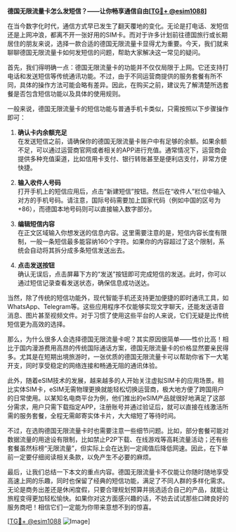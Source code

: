 **德国无限流量卡怎么发短信？——让你畅享通信自由[[TG💪+ @esim1088](https://t.me/s/esim1088)]**

在当今数字化时代，通信方式早已发生了翻天覆地的变化。无论是打电话、发短信还是上网冲浪，都离不开一张好用的SIM卡。而对于许多计划前往德国旅行或长期居住的朋友来说，选择一款合适的德国无限流量卡显得尤为重要。今天，我们就来聊聊德国无限流量卡如何发短信的问题，帮助大家解决这一常见的疑问。

首先，我们得明确一点：德国无限流量卡的功能并不仅仅局限于上网。它还支持打电话和发送短信等传统通讯功能。不过，由于不同运营商提供的服务套餐有所不同，具体的操作方法可能会略有差异。因此，在购买之前，建议先了解清楚所选套餐是否包含短信功能以及具体的使用规则。

一般来说，德国无限流量卡的短信功能与普通手机卡类似，只需按照以下步骤操作即可：

1. **确认卡内余额充足**  
   在发送短信之前，请确保你的德国无限流量卡账户中有足够的余额。如果余额不足，可以通过运营商官网或者相关的APP进行充值。通常情况下，运营商会提供多种充值渠道，比如信用卡支付、银行转账甚至是便利店支付，非常方便快捷。

2. **输入收件人号码**  
   打开手机上的短信应用后，点击“新建短信”按钮。然后在“收件人”栏位中输入对方的手机号码。请注意，国际号码需要加上国家代码（例如中国的区号为+86），而德国本地号码则可以直接输入数字部分。

3. **编辑短信内容**  
   在正文区域输入你想发送的信息内容。这里需要注意的是，短信内容长度有限制，一般一条短信最多能容纳160个字符。如果你的内容超过了这个限制，系统会自动将其拆分成多条短信发送出去。

4. **点击发送按钮**  
   确认无误后，点击屏幕下方的“发送”按钮即可完成短信的发送。此时，你可以通过短信记录查看发送状态，确保信息成功送达。

当然，除了传统的短信功能外，现代智能手机还支持更加便捷的即时通讯工具，如WhatsApp、Telegram等。这些应用程序不仅能够实现文字聊天，还能发送语音消息、图片甚至视频文件。对于习惯了使用这些平台的人来说，它们无疑是比传统短信更为高效的选择。

那么，为什么很多人会选择德国无限流量卡呢？其实原因很简单——性价比高！相比于国内漫游费用高昂的传统国际通话方案，德国无限流量卡的价格显然要亲民得多。尤其是在短期出境旅游时，一张优质的德国无限流量卡可以帮助你省下一大笔开支，同时享受稳定的网络连接和畅通无阻的通讯体验。

此外，随着eSIM技术的发展，越来越多的人开始关注虚拟SIM卡的应用场景。相比实体SIM卡，eSIM无需物理更换就能轻松切换运营商，极大地方便了跨国用户的日常使用。以某知名电商平台为例，他们推出的eSIM产品就很好地满足了这部分需求，用户只需下载指定APP，注册账号并通过验证后，就可以直接在线激活所需的服务套餐，全程无需邮寄实体卡片，大大缩短了等待时间。

不过，在选购德国无限流量卡时也需要注意一些细节问题。比如，部分套餐可能对数据流量的用途设有限制，比如禁止P2P下载、在线游戏等高耗流量活动；还有些套餐虽然标榜“无限流量”，但实际上会在达到一定阈值后降低网速。因此，在下单前一定要仔细阅读相关条款，以免产生不必要的麻烦。

最后，让我们总结一下本文的重点内容。德国无限流量卡不仅能让你随时随地享受高速上网的乐趣，同时也保留了经典的短信功能，满足了不同人群的多样化需求。无论是商务出差还是休闲度假，只要合理规划预算并挑选适合自己的产品，就能让旅程变得更加轻松愉快。如果你对这方面感兴趣的话，不妨去试试那些口碑良好的服务商吧！相信它们一定能为你带来意想不到的惊喜。

[[TG💪+ @esim1088](https://t.me/s/esim1088) ![Image](https://i.postimg.cc/4NQfJmqS/Snipaste-2025-05-13-00-14-12.png)]